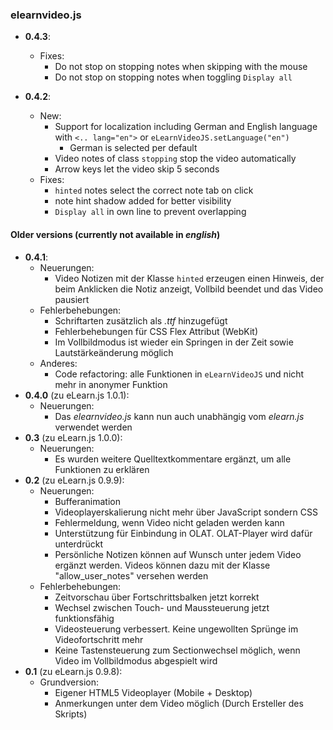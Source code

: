 ### elearnvideo.js

* __0.4.3__:
    * Fixes:
        * Do not stop on stopping notes when skipping with the mouse
        * Do not stop on stopping notes when toggling `Display all`

* __0.4.2__:
    * New:
        * Support for localization including German and English language
        with `<.. lang="en">` or `eLearnVideoJS.setLanguage("en")`
            * German is selected per default
        * Video notes of class `stopping` stop the video automatically
        * Arrow keys let the video skip 5 seconds
    * Fixes:
        * `hinted` notes select the correct note tab on click
        * note hint shadow added for better visibility
        * `Display all` in own line to prevent overlapping

#### Older versions (currently not available in _english_)

* __0.4.1__:
  * Neuerungen:
    * Video Notizen mit der Klasse `hinted` erzeugen einen Hinweis, der beim
    Anklicken die Notiz anzeigt, Vollbild beendet und das Video pausiert
  * Fehlerbehebungen:
    * Schriftarten zusätzlich als _.ttf_ hinzugefügt
    * Fehlerbehebungen für CSS Flex Attribut (WebKit)
    * Im Vollbildmodus ist wieder ein Springen in der Zeit sowie
    Lautstärkeänderung möglich
  * Anderes:
    * Code refactoring: alle Funktionen in `eLearnVideoJS` und nicht mehr in anonymer Funktion
* __0.4.0__ (zu eLearn.js 1.0.1):
  * Neuerungen:
    * Das _elearnvideo.js_ kann nun auch unabhängig vom _elearn.js_ verwendet werden
* __0.3__ (zu eLearn.js 1.0.0):
  * Neuerungen:
    * Es wurden weitere Quelltextkommentare ergänzt, um alle Funktionen zu
    erklären
* __0.2__ (zu eLearn.js 0.9.9):
  * Neuerungen:
    * Bufferanimation
    * Videoplayerskalierung nicht mehr über JavaScript sondern CSS
    * Fehlermeldung, wenn Video nicht geladen werden kann
    * Unterstützung für Einbindung in OLAT. OLAT-Player wird dafür unterdrückt
    * Persönliche Notizen können auf Wunsch unter jedem Video ergänzt werden.
    Videos können dazu mit der Klasse "allow_user_notes" versehen werden
  * Fehlerbehebungen:
    * Zeitvorschau über Fortschrittsbalken jetzt korrekt
    * Wechsel zwischen Touch- und Maussteuerung jetzt funktionsfähig
    * Videosteuerung verbessert. Keine ungewollten Sprünge im Videofortschritt
    mehr
    * Keine Tastensteuerung zum Sectionwechsel möglich, wenn Video im
    Vollbildmodus abgespielt wird
* __0.1__ (zu eLearn.js 0.9.8):
  * Grundversion:
    * Eigener HTML5 Videoplayer (Mobile + Desktop)
    * Anmerkungen unter dem Video möglich (Durch Ersteller des Skripts)
